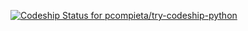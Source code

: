 [![Codeship Status for pcompieta/try-codeship-python](https://app.codeship.com/projects/62ab1fa0-3946-0137-5092-0ea8998f87bd/status?branch=master)](https://app.codeship.com/projects/333946)
